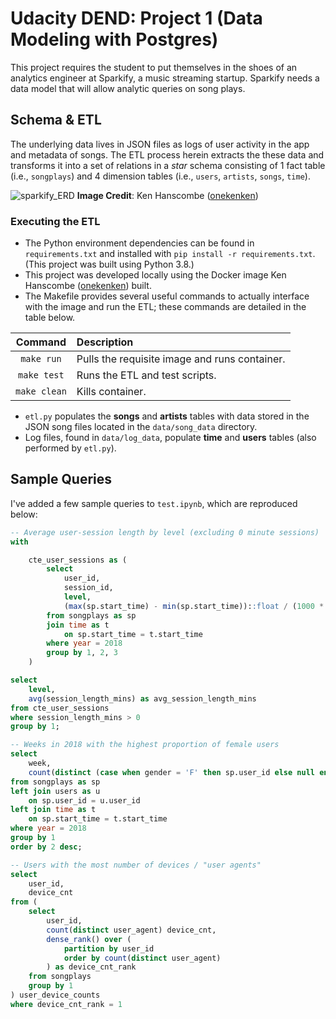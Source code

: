 # Udacity DEND: Project 1 (Data Modeling with Postgres)

This project requires the student to put themselves in the shoes of an analytics
engineer at Sparkify, a music streaming startup. Sparkify needs a data model
that will allow analytic queries on song plays.

## Schema & ETL

The underlying data lives in JSON files as logs of user activity in the app and
metadata of songs. The ETL process herein extracts the these data and transforms
it into a set of relations in a *star* schema consisting of 1 fact table (i.e.,
`songplays`) and 4 dimension tables (i.e., `users`, `artists`, `songs`, `time`).

![sparkify_ERD](https://raw.githubusercontent.com/kenhanscombe/project-postgres/master/sparkify_erd.png)
**Image Credit**: Ken Hanscombe ([onekenken](https://github.com/kenhanscombe))

### Executing the ETL

- The Python environment dependencies can be found in `requirements.txt` and
installed with `pip install -r requirements.txt`. (This project was built using
Python 3.8.)
- This project was developed locally using the Docker image Ken Hanscombe ([onekenken](https://github.com/kenhanscombe)) built.
- The Makefile provides several useful commands to actually interface with the image and run the ETL; these commands are detailed in the table below.

| Command | Description |
|:-------:|:-------|
| `make run` | Pulls the requisite image and runs container. |
| `make test` |  Runs the ETL and test scripts. |
| `make clean` | Kills container. |

- `etl.py` populates the **songs** and **artists** tables with data stored in the JSON song files located in the `data/song_data` directory. 
- Log files, found in `data/log_data`, populate **time** and **users** tables (also performed by `etl.py`).

## Sample Queries

I've added a few sample queries to `test.ipynb`, which are reproduced below:

```sql
-- Average user-session length by level (excluding 0 minute sessions)
with

    cte_user_sessions as (
        select 
            user_id,
            session_id,
            level,
            (max(sp.start_time) - min(sp.start_time))::float / (1000 * 60) as session_length_mins
        from songplays as sp
        join time as t
            on sp.start_time = t.start_time
        where year = 2018
        group by 1, 2, 3
    )

select
    level,
    avg(session_length_mins) as avg_session_length_mins
from cte_user_sessions
where session_length_mins > 0
group by 1;
```

```sql
-- Weeks in 2018 with the highest proportion of female users 
select 
    week, 
    count(distinct (case when gender = 'F' then sp.user_id else null end))::float / count(distinct sp.user_id) as pct_female_users
from songplays as sp
left join users as u 
    on sp.user_id = u.user_id
left join time as t 
    on sp.start_time = t.start_time
where year = 2018
group by 1
order by 2 desc;
```

```sql
-- Users with the most number of devices / "user agents"
select
    user_id,
    device_cnt
from (
    select 
        user_id,
        count(distinct user_agent) device_cnt,
        dense_rank() over (
            partition by user_id
            order by count(distinct user_agent)
        ) as device_cnt_rank
    from songplays
    group by 1
) user_device_counts
where device_cnt_rank = 1
```
